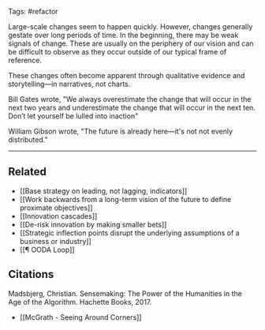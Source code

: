 Tags: #refactor 

Large-scale changes seem to happen quickly. However, changes generally gestate over long periods of time. In the beginning, there may be weak signals of change. These are usually on the periphery of our vision and can be difficult to observe as they occur outside of our typical frame of reference. 

These changes often become apparent through qualitative evidence and storytelling—in narratives, not charts. 

Bill Gates wrote, "We always overestimate the change that will occur in the next two years and underestimate the change that will occur in the next ten. Don’t let yourself be lulled into inaction" 

William Gibson wrote, "The future is already here—it's not not evenly distributed."

--- 
## Related 
- [[Base strategy on leading, not lagging, indicators]]
- [[Work backwards from a long-term vision of the future to define proximate objectives]]
- [[Innovation cascades]]
- [[De-risk innovation by making smaller bets]]
- [[Strategic inflection points disrupt the underlying assumptions of a business or industry]]
- [[¶ OODA Loop]]

## Citations
Madsbjerg, Christian. Sensemaking: The Power of the Humanities in the Age of the Algorithm. Hachette Books, 2017.

- [[McGrath - Seeing Around Corners]]